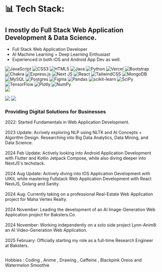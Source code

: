 # 📊 Tech Stack:
## I mostly do Full Stack Web Application Development & Data Science. 
- Full Stack Web Application Developer<br/>
- AI Machine Learning + Deep Learning Enthusiast<br/>
- Experienced in both iOS and Android App Dev as well.<br/>
   
![JavaScript](https://img.shields.io/badge/javascript-%23323330.svg?style=for-the-badge&logo=javascript&logoColor=%23F7DF1E) ![CSS3](https://img.shields.io/badge/css3-%231572B6.svg?style=for-the-badge&logo=css3&logoColor=white) ![HTML5](https://img.shields.io/badge/html5-%23E34F26.svg?style=for-the-badge&logo=html5&logoColor=white) ![Java](https://img.shields.io/badge/java-%23ED8B00.svg?style=for-the-badge&logo=java&logoColor=white) ![Python](https://img.shields.io/badge/python-3670A0?style=for-the-badge&logo=python&logoColor=ffdd54) ![Vercel](https://img.shields.io/badge/vercel-%23000000.svg?style=for-the-badge&logo=vercel&logoColor=white) ![Bootstrap](https://img.shields.io/badge/bootstrap-%23563D7C.svg?style=for-the-badge&logo=bootstrap&logoColor=white) ![Chakra](https://img.shields.io/badge/chakra-%234ED1C5.svg?style=for-the-badge&logo=chakraui&logoColor=white) ![Express.js](https://img.shields.io/badge/express.js-%23404d59.svg?style=for-the-badge&logo=express&logoColor=%2361DAFB) ![Next JS](https://img.shields.io/badge/Next-black?style=for-the-badge&logo=next.js&logoColor=white) ![React](https://img.shields.io/badge/react-%2320232a.svg?style=for-the-badge&logo=react&logoColor=%2361DAFB) ![TailwindCSS](https://img.shields.io/badge/tailwindcss-%2338B2AC.svg?style=for-the-badge&logo=tailwind-css&logoColor=white) ![MongoDB](https://img.shields.io/badge/MongoDB-%234ea94b.svg?style=for-the-badge&logo=mongodb&logoColor=white) ![MySQL](https://img.shields.io/badge/mysql-%2300f.svg?style=for-the-badge&logo=mysql&logoColor=white) ![Postgres](https://img.shields.io/badge/postgres-%23316192.svg?style=for-the-badge&logo=postgresql&logoColor=white) ![Figma](https://img.shields.io/badge/figma-%23F24E1E.svg?style=for-the-badge&logo=figma&logoColor=white) ![Pandas](https://img.shields.io/badge/pandas-%23150458.svg?style=for-the-badge&logo=pandas&logoColor=white) ![scikit-learn](https://img.shields.io/badge/scikit--learn-%23F7931E.svg?style=for-the-badge&logo=scikit-learn&logoColor=white) ![SciPy](https://img.shields.io/badge/SciPy-%230C55A5.svg?style=for-the-badge&logo=scipy&logoColor=%white) ![TensorFlow](https://img.shields.io/badge/TensorFlow-%23FF6F00.svg?style=for-the-badge&logo=TensorFlow&logoColor=white) ![Plotly](https://img.shields.io/badge/Plotly-%233F4F75.svg?style=for-the-badge&logo=plotly&logoColor=white) ![NumPy](https://img.shields.io/badge/numpy-%23013243.svg?style=for-the-badge&logo=numpy&logoColor=white) <br/>
 [![](https://visitcount.itsvg.in/api?id=LynnT-2003&icon=5&color=0)](https://visitcount.itsvg.in)


![](https://github-readme-stats.vercel.app/api/top-langs/?username=LynnT-2003&theme=dark&hide_border=false&include_all_commits=true&count_private=false&layout=compact)
![](https://github-readme-streak-stats.herokuapp.com/?user=LynnT-2003&theme=dark&hide_border=false)  <br/>

### Providing Digital Solutions for Businesses

2022: Started Fundamentals in Web Application Development.<br/><br/>
2023 Update: Acrively exploring NLP using NLTK and AI Concepts + Algorithn Design. Researching into Big Data Analytics, Data Mining, and Data Science.<br/><br/>
2024 Feb Update: Actively looking into Android Application Development with Flutter and Kotlin Jetpack Compose, while also diving deeper into NextJS's techstack.<br/><br/>
2024 Aug Update: Actively diving into IOS Application Development with UIKit, while mastering Fullstack Web Application Development with React NextJS, Golang and Sanity.<br/><br/>
2024 Aug: Currently taking on a professional Real-Estate Web Application project for Maha Vertex Realty.<br/><br/>
2024 November: Leading the development of an AI Image-Generation Web Application project for Baksters.Co.<br/><br/>
2024 November: Working independently on a solo side project Lynn-Anim8: an AI Video-Generation Web Application.<br/><br/>
2025 February: Officially starting my role as a full-time Research Engineer at Baksters.<br/><br/>

Hobbies : Coding ,  Anime ,  Drawing ,  Caffeine ,  Blackpink Oreos and Watermelon Smoothie

